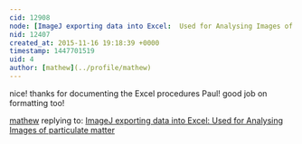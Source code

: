 ```yaml
---
cid: 12908
node: [ImageJ exporting data into Excel:  Used for Analysing Images of particulate matter](../notes/pagyebo/11-13-2015/imagej-exporting-data-into-excel-used-for-analysing-images-of-particulate-matter)
nid: 12407
created_at: 2015-11-16 19:18:39 +0000
timestamp: 1447701519
uid: 4
author: [mathew](../profile/mathew)
---
```


nice! thanks for documenting the Excel procedures Paul! good job on formatting too!

[mathew](../profile/mathew) replying to: [ImageJ exporting data into Excel:  Used for Analysing Images of particulate matter](../notes/pagyebo/11-13-2015/imagej-exporting-data-into-excel-used-for-analysing-images-of-particulate-matter)

